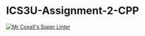 # ICS3U-Assignment-2-CPP

[![Mr Coxall's Super Linter](https://github.com/Feyi-Akomolafe/ICS3U-Assignment-2-CPP/workflows/Mr%20Coxall's%20Super%20Linter/badge.svg)](https://github.com/Feyi-Akomolafe/Feyi-Akomolafe/ICS3U-Assignment-2-CPP/actions/)

